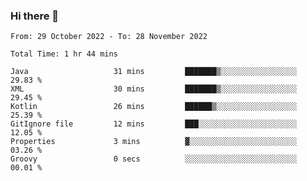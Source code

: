 ### Hi there 👋

<!--START_SECTION:waka-->

```text
From: 29 October 2022 - To: 28 November 2022

Total Time: 1 hr 44 mins

Java                   31 mins         ███████▒░░░░░░░░░░░░░░░░░   29.83 %
XML                    30 mins         ███████▒░░░░░░░░░░░░░░░░░   29.45 %
Kotlin                 26 mins         ██████▒░░░░░░░░░░░░░░░░░░   25.39 %
GitIgnore file         12 mins         ███░░░░░░░░░░░░░░░░░░░░░░   12.05 %
Properties             3 mins          ▓░░░░░░░░░░░░░░░░░░░░░░░░   03.26 %
Groovy                 0 secs          ░░░░░░░░░░░░░░░░░░░░░░░░░   00.01 %
```

<!--END_SECTION:waka-->

<!--
**jaimesalcedo1/jaimesalcedo1** is a ✨ _special_ ✨ repository because its `README.md` (this file) appears on your GitHub profile.

Here are some ideas to get you started:

- 🔭 I’m currently working on ...
- 🌱 I’m currently learning ...
- 👯 I’m looking to collaborate on ...
- 🤔 I’m looking for help with ...
- 💬 Ask me about ...
- 📫 How to reach me: ...
- 😄 Pronouns: ...
- ⚡ Fun fact: ...
-->
